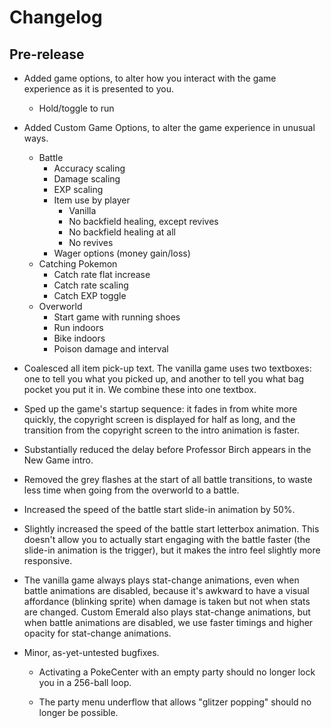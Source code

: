 
# Changelog

## Pre-release

* Added game options, to alter how you interact with the game experience as it is presented to you.

  * Hold/toggle to run

* Added Custom Game Options, to alter the game experience in unusual ways.

  * Battle
    * Accuracy scaling
    * Damage scaling
    * EXP scaling
    * Item use by player
      * Vanilla
      * No backfield healing, except revives
      * No backfield healing at all
      * No revives
    * Wager options (money gain/loss)
  * Catching Pokemon
    * Catch rate flat increase
    * Catch rate scaling
    * Catch EXP toggle
  * Overworld
    * Start game with running shoes
    * Run indoors
    * Bike indoors
    * Poison damage and interval

* Coalesced all item pick-up text. The vanilla game uses two textboxes: one to tell you what you picked up, and another to tell you what bag pocket you put it in. We combine these into one textbox.

* Sped up the game's startup sequence: it fades in from white more quickly, the copyright screen is displayed for half as long, and the transition from the copyright screen to the intro animation is faster.

* Substantially reduced the delay before Professor Birch appears in the New Game intro.

* Removed the grey flashes at the start of all battle transitions, to waste less time when going from the overworld to a battle.

* Increased the speed of the battle start slide-in animation by 50%.

* Slightly increased the speed of the battle start letterbox animation. This doesn't allow you to actually start engaging with the battle faster (the slide-in animation is the trigger), but it makes the intro feel slightly more responsive.

* The vanilla game always plays stat-change animations, even when battle animations are disabled, because it's awkward to have a visual affordance (blinking sprite) when damage is taken but not when stats are changed. Custom Emerald also plays stat-change animations, but when battle animations are disabled, we use faster timings and higher opacity for stat-change animations.

* Minor, as-yet-untested bugfixes.

  * Activating a PokeCenter with an empty party should no longer lock you in a 256-ball loop.

  * The party menu underflow that allows "glitzer popping" should no longer be possible.